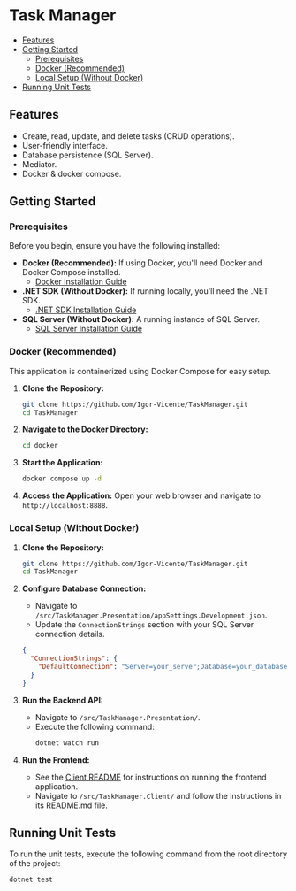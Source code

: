 # Task Manager


- [Features](#features)
- [Getting Started](#getting-started)
  - [Prerequisites](#prerequisites)
  - [Docker (Recommended)](#docker-recommended)
  - [Local Setup (Without Docker)](#local-setup-without-docker)
- [Running Unit Tests](#running-unit-tests)

## Features

- Create, read, update, and delete tasks (CRUD operations).
- User-friendly interface.
- Database persistence (SQL Server).
- Mediator.
- Docker & docker compose.

## Getting Started

### Prerequisites

Before you begin, ensure you have the following installed:

- **Docker (Recommended):** If using Docker, you'll need Docker and Docker Compose installed.
  - [Docker Installation Guide](https://docs.docker.com/get-docker/)
- **.NET SDK (Without Docker):** If running locally, you'll need the .NET SDK.
  - [.NET SDK Installation Guide](https://dotnet.microsoft.com/download)
- **SQL Server (Without Docker):** A running instance of SQL Server.
  - [SQL Server Installation Guide](https://docs.microsoft.com/en-us/sql/sql-server/install/installation-for-sql-server?view=sql-server-ver16)

### Docker (Recommended)

This application is containerized using Docker Compose for easy setup.

1.  **Clone the Repository:**

    ```bash
    git clone https://github.com/Igor-Vicente/TaskManager.git
    cd TaskManager
    ```

2.  **Navigate to the Docker Directory:**

    ```bash
    cd docker
    ```

3.  **Start the Application:**

    ```bash
    docker compose up -d
    ```

4.  **Access the Application:**
    Open your web browser and navigate to `http://localhost:8888`.

### Local Setup (Without Docker)

1.  **Clone the Repository:**

    ```bash
    git clone https://github.com/Igor-Vicente/TaskManager.git
    cd TaskManager
    ```

2.  **Configure Database Connection:**

    - Navigate to `/src/TaskManager.Presentation/appSettings.Development.json`.
    - Update the `ConnectionStrings` section with your SQL Server connection details.

    ```json
    {
      "ConnectionStrings": {
        "DefaultConnection": "Server=your_server;Database=your_database;User Id=your_user;Password=your_password;"
      }
    }
    ```

3.  **Run the Backend API:**

    - Navigate to `/src/TaskManager.Presentation/`.
    - Execute the following command:
      ```bash
      dotnet watch run
      ```

4.  **Run the Frontend:**
    - See the [Client README](src/TaskManager.Client/README.md) for instructions on running the frontend application.
    - Navigate to `/src/TaskManager.Client/` and follow the instructions in its README.md file.

## Running Unit Tests

To run the unit tests, execute the following command from the root directory of the project:

```bash
dotnet test
```
